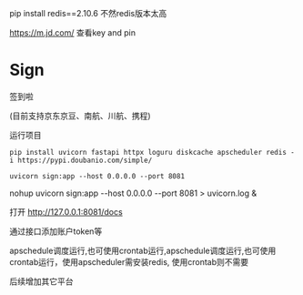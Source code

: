 
pip install redis==2.10.6
不然redis版本太高

https://m.jd.com/ 查看key and pin



# Sign
签到啦

(目前支持京东京豆、南航、川航、携程)

运行项目

`pip install uvicorn fastapi httpx loguru diskcache apscheduler redis -i https://pypi.doubanio.com/simple/`

`uvicorn sign:app --host 0.0.0.0 --port 8081`

nohup uvicorn sign:app --host 0.0.0.0 --port 8081 > uvicorn.log &


打开 http://127.0.0.1:8081/docs

通过接口添加账户token等

apschedule调度运行,也可使用crontab运行,apschedule调度运行,也可使用crontab运行，使用apscheduler需安装redis, 使用crontab则不需要

后续增加其它平台
